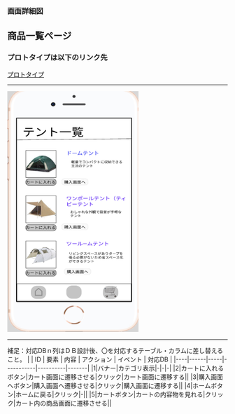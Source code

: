 ### 画面詳細図
## 商品一覧ページ
### プロトタイプは以下のリンク先
[プロトタイプ](https://www.figma.com/file/FeymzbmYI4WIfwOm9OyjkJ/Untitled?node-id=1%3A2)
*****
<img src="https://github.com/aso2001362/2021sys-design/blob/main/md/my_site/%E7%94%BB%E9%9D%A2%E8%A9%B3%E7%B4%B0%E5%9B%B3/img/goods_view.png?raw=true" width="300" height="550">

*****
補足：対応DBｎ列はＤＢ設計後、〇を対応するテーブル・カラムに差し替えること。
|
| ID | 要素 | 内容 | アクション | イベント | 対応DB |
|----|------|-----|-----------|----------|-------|
|1|バナー|カテゴリ表示|-|-|-|
|2|カートに入れるボタン|カート画面に遷移させる|クリック|カート画面に遷移する||
|3|購入画面へボタン|購入画面へ遷移させる|クリック|購入画面に遷移する||
|4|ホームボタン|ホームに戻る|クリック|-||
|5|カートボタン|カートの内容物を見れる|クリック|カート内の商品画面に遷移させる||

